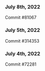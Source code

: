 ### July 8th, 2022

Commit #81067

### July 5th, 2022

Commit #314353


### July 4th, 2022

Commit #72281
